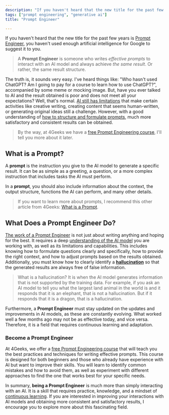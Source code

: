 ```yaml
---
description: "If you haven't heard that the new title for the past few years is 'Prompt Engineer', you haven't used enough artificial intelligence for Google to suggest it to you."
tags: ["prompt engineering", "generative ai"]
title: "Prompt Engineer"

---
```


If you haven't heard that the new title for the past few years is [Prompt Engineer](https://en.wikipedia.org/wiki/Prompt_engineering), you haven't used enough artificial intelligence for Google to suggest it to you.

> A **Prompt Engineer** is someone who writes *effective prompts* to interact with an AI model and always achieve *the same result*. Or rather, the same result structure.

The truth is, it sounds very easy. I've heard things like: "Who hasn't used ChatGPT? Am I going to pay for a course to learn how to use ChatGPT?", accompanied by some meme or mocking image. But, have you ever talked to AI and the result obtained is poor and does not meet all your expectations? Well, that's normal. [AI still has limitations](https://www.simplilearn.com/advantages-and-disadvantages-of-artificial-intelligence-article#:~:text=The%20drawbacks%20of%20AI%20include,human%2Dlike%20creativity%20and%20empathy.) that make certain activities like creative writing, creating content that seems human-written, or generating original ideas still a challenge. However, with a good understanding of [how to structure and formulate prompts](https://4geeks.com/en/lesson/prompt-engineering-for-beginners), much more satisfactory and consistent results can be obtained.

> By the way, at 4Geeks we have a [free Prompt Engineering course](https://4geeks.com/interactive-exercise/prompt-engineering-exercise-course), I'll tell you more about it later.

## What is a Prompt?

A **prompt** is the instruction you give to the AI model to generate a specific result. It can be as simple as a greeting, a question, or a more complex instruction that includes tasks the AI must perform.

In a **prompt**, you should also include information about the context, the output structure, functions the AI can perform, and many other details.

> If you want to learn more about prompts, I recommend this other article from 4Geeks: [What is a Prompt](https://4geeks.com/en/lesson/what-is-a-prompt).

## What Does a Prompt Engineer Do?

[The work of a Prompt Engineer](https://4geeks.com/lesson/how-to-become-a-prompt-engineer) is not just about writing anything and hoping for the best. It requires a deep [understanding of the AI model](https://www.ibm.com/topics/ai-model) you are working with, as well as its limitations and capabilities. This includes knowing how to formulate questions clearly and specifically, how to provide the right context, and how to adjust prompts based on the results obtained. Additionally, you must know how to clearly identify a **[hallucination](https://www.ibm.com/topics/ai-hallucinations)** so that the generated results are always free of false information.

> What is a hallucination? It is when the AI model generates information that is not supported by the training data. For example, if you ask an AI model to tell you what the largest land animal in the world is and it responds that it is an elephant, that is not a hallucination. But if it responds that it is a dragon, that is a hallucination.

Furthermore, a **Prompt Engineer** must stay updated on the updates and improvements in AI models, as these are constantly evolving. What worked well a few months ago may not be as effective today, and vice versa. Therefore, it is a field that requires continuous learning and adaptation.

### Become a Prompt Engineer

At 4Geeks, we offer a [free Prompt Engineering course](https://4geeks.com/interactive-exercise/prompt-engineering-exercise-course) that will teach you the best practices and techniques for writing effective prompts. This course is designed for both beginners and those who already have experience with AI but want to improve their skills. You will learn to identify common mistakes and how to avoid them, as well as experiment with different approaches to find the one that works best for your specific needs.

In summary, **being a Prompt Engineer** is much more than simply interacting with an AI. It is a skill that requires practice, knowledge, and a mindset of [continuous learning](https://www.techtarget.com/whatis/definition/continuous-learning). If you are interested in improving your interactions with AI models and obtaining more consistent and satisfactory results, I encourage you to explore more about this fascinating field.